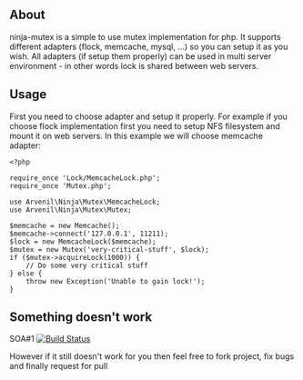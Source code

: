 ## About

ninja-mutex is a simple to use mutex implementation for php. It supports different adapters (flock, memcache, mysql, ...) so you can setup it as you wish. All adapters (if setup them properly) can be used in multi server environment - in other words lock is shared between web servers.

## Usage

First you need to choose adapter and setup it properly. For example if you choose flock implementation first you need to setup NFS filesystem and mount it on web servers. In this example we will choose memcache adapter:

    <?php

    require_once 'Lock/MemcacheLock.php';
    require_once 'Mutex.php';

    use Arvenil\Ninja\Mutex\MemcacheLock;
    use Arvenil\Ninja\Mutex\Mutex;

    $memcache = new Memcache();
    $memcache->connect('127.0.0.1', 11211);
    $lock = new MemcacheLock($memcache);
    $mutex = new Mutex('very-critical-stuff', $lock);
    if ($mutex->acquireLock(1000)) {
        // Do some very critical stuff
    } else {
        throw new Exception('Unable to gain lock!');
    }

## Something doesn't work

SOA#1 [![Build Status](https://secure.travis-ci.org/arvenil/ninja-mutex.png?branch=master)](http://travis-ci.org/arvenil/ninja-mutex)

However if it still doesn't work for you then feel free to fork project, fix bugs and finally request for pull
